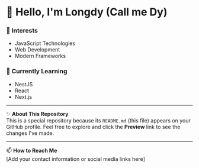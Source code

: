 # 👋 Hello, I'm Longdy (Call me Dy)  

### 👀 **Interests**  
- JavaScript Technologies  
- Web Development  
- Modern Frameworks  

### 🌱 **Currently Learning**  
- NestJS  
- React  
- Next.js  

---

✨ **About This Repository**  
This is a special repository because its `README.md` (this file) appears on your GitHub profile. Feel free to explore and click the **Preview** link to see the changes I've made.

---

📫 **How to Reach Me**  
[Add your contact information or social media links here]  
